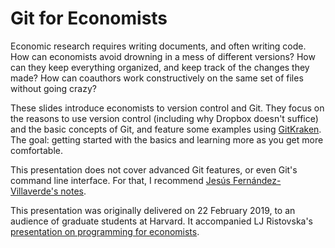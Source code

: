 # Git for Economists

Economic research requires writing documents, and often writing code. How can economists avoid drowning in a mess of different versions? How can they keep everything organized, and keep track of the changes they made? How can coauthors work constructively on the same set of files without going crazy?

These slides introduce economists to version control and Git. They focus on the reasons to use version control (including why Dropbox doesn't suffice) and the basic concepts of Git, and feature some examples using [GitKraken](https://www.gitkraken.com/). The goal: getting started with the basics and learning more as you get more comfortable.

This presentation does not cover advanced Git features, or even Git's command line interface. For that, I recommend [Jesús Fernández-Villaverde's notes](https://www.sas.upenn.edu/~jesusfv/Chapter_HPC_5_Git.pdf).

This presentation was originally delivered on 22 February 2019, to an audience of graduate students at Harvard. It accompanied LJ Ristovska's [presentation on programming for economists](https://scholar.harvard.edu/ristovska/resources).
